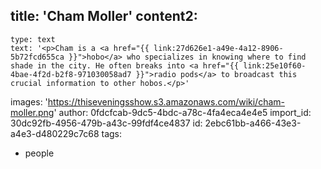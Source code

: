 title: 'Cham Moller'
content2:
  -
    type: text
    text: '<p>Cham is a <a href="{{ link:27d626e1-a49e-4a12-8906-5b72fcd655ca }}">hobo</a> who specializes in knowing where to find shade in the city. He often breaks into <a href="{{ link:25e10f60-4bae-4f2d-b2f8-971030058ad7 }}">radio pods</a> to broadcast this crucial information to other hobos.</p>'
images: 'https://thiseveningsshow.s3.amazonaws.com/wiki/cham-moller.png'
author: 0fdcfcab-9dc5-4bdc-a78c-4fa4eca4e4e5
import_id: 30dc92fb-4956-479b-a43c-99fdf4ce4837
id: 2ebc61bb-a466-43e3-a4e3-d480229c7c68
tags:
  - people
